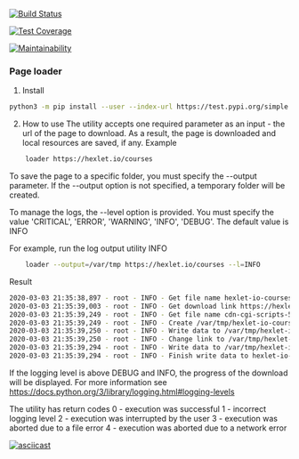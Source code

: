 [![Build Status](https://travis-ci.org/berpress/python-project-lvl3.svg?branch=master)](https://travis-ci.org/berpress/python-project-lvl3)

[![Test Coverage](https://api.codeclimate.com/v1/badges/af2c5b1f166e9bf74575/test_coverage)](https://codeclimate.com/github/berpress/python-project-lvl3/test_coverage)

[![Maintainability](https://api.codeclimate.com/v1/badges/af2c5b1f166e9bf74575/maintainability)](https://codeclimate.com/github/berpress/python-project-lvl3/maintainability)


### Page loader

1. Install
``` sh
python3 -m pip install --user --index-url https://test.pypi.org/simple --extra-index-url https://pypi.org/simple litovsky-page-loader

```
2. How to use
The utility accepts one required parameter as an input - the url of the page to download. As a result, the page is downloaded and local resources are saved, if any.
Example
``` sh
    loader https://hexlet.io/courses
```
To save the page to a specific folder, you must specify the --output parameter. If the --output option is not specified, a temporary folder will be created.

To manage the logs, the --level option is provided. You must specify the value 'CRITICAL', 'ERROR', 'WARNING', 'INFO', 'DEBUG'. The default value is INFO


For example, run the log output utility INFO
``` sh
    loader --output=/var/tmp https://hexlet.io/courses --l=INFO
```
Result
``` sh
2020-03-03 21:35:38,897 - root - INFO - Get file name hexlet-io-courses from https://hexlet.io/courses
2020-03-03 21:35:39,003 - root - INFO - Get download link https://hexlet.io/cdn-cgi/scripts/5c5dd728/cloudflare-static/email-decode.min.js
2020-03-03 21:35:39,249 - root - INFO - Get file name cdn-cgi-scripts-5c5dd728-cloudflare-static-email-decode-min from /cdn-cgi/scripts/5c5dd728/cloudflare-static/email-decode.min.js
2020-03-03 21:35:39,249 - root - INFO - Create /var/tmp/hexlet-io-courses_files folder
2020-03-03 21:35:39,250 - root - INFO - Write data to /var/tmp/hexlet-io-courses_files/cdn-cgi-scripts-5c5dd728-cloudflare-static-email-decode-min.js file
2020-03-03 21:35:39,250 - root - INFO - Change link to /var/tmp/hexlet-io-courses_files/cdn-cgi-scripts-5c5dd728-cloudflare-static-email-decode-min.js
2020-03-03 21:35:39,294 - root - INFO - Write data to /var/tmp/hexlet-io-courses.html file
2020-03-03 21:35:39,294 - root - INFO - Finish write data to hexlet-io-courses file in /var/tmp folder

```
If the logging level is above DEBUG and INFO, the progress of the download will be displayed. For more information see https://docs.python.org/3/library/logging.html#logging-levels

The utility has return codes
0 - execution was successful
1 - incorrect logging level
2 - execution was interrupted by the user
3 - execution was aborted due to a file error
4 - execution was aborted due to a network error

[![asciicast](https://asciinema.org/a/XYE7IARob3mkXYvxawLk7u1QA.svg)](https://asciinema.org/a/XYE7IARob3mkXYvxawLk7u1QA)

